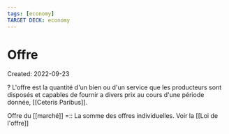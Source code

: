 ```yaml
---
tags: [economy] 
TARGET DECK: economy
---
```

# Offre
Created: 2022-09-23

?
L'offre est la quantité d'un bien ou d'un service que les producteurs sont disposés et capables de fournir a divers prix au cours d'une période donnée, [[Ceteris Paribus]].
<!--SR:!2022-10-26,22,250-->

Offre du [[marché]] =:: La somme des offres individuelles. Voir la [[Loi de l'offre]]
<!--SR:!2022-10-14,17,290-->